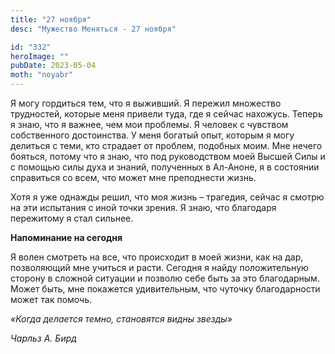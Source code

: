 ```yaml
---
title: "27 ноября"
desc: "Мужество Меняться - 27 ноября"

id: "332"
heroImage: ""
pubDate: 2023-05-04
moth: "noyabr"
---
```


Я могу гордиться тем, что я выживший. Я пережил множество трудностей, которые
меня привели туда, где я сейчас нахожусь. Теперь я знаю, что я важнее, чем мои
проблемы. Я человек с чувством собственного достоинства. У меня богатый опыт,
которым я могу делиться с теми, кто страдает от проблем, подобных моим. Мне
нечего бояться, потому что я знаю, что под руководством моей Высшей Силы и с
помощью силы духа и знаний, полученных в Ал-Аноне, я в состоянии справиться со
всем, что может мне преподнести жизнь.

Хотя я уже однажды решил, что моя жизнь – трагедия, сейчас я смотрю на эти
испытания с иной точки зрения. Я знаю, что благодаря пережитому я стал
сильнее.

**Напоминание на сегодня**

Я волен смотреть на все, что происходит в моей жизни, как на дар, позволяющий
мне учиться и расти. Сегодня я найду положительную сторону в сложной ситуации
и позволю себе быть за это благодарным. Может быть, мне покажется
удивительным, что чуточку благодарности может так помочь.

_«Когда делается темно, становятся видны звезды»_

_Чарльз А. Бирд_

